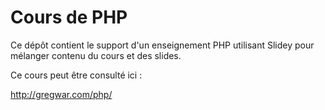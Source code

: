 Cours de PHP
============

Ce dépôt contient le support d'un enseignement PHP utilisant Slidey pour mélanger contenu
du cours et des slides.

Ce cours peut être consulté ici :

http://gregwar.com/php/

